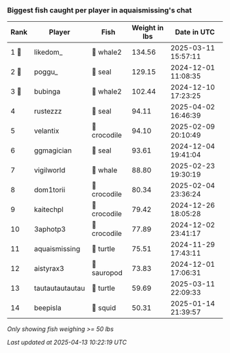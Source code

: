 ### Biggest fish caught per player in aquaismissing's chat
| Rank | Player | Fish | Weight in lbs | Date in UTC |
|------|--------|-----------|---------|-----|
| 1 🥇  | likedom_ | 🐋 whale2 | 134.56 | 2025-03-11 15:57:11 |
| 2 🥈  | poggu_ | 🦭 seal | 129.15 | 2024-12-01 11:08:35 |
| 3 🥉  | bubinga | 🐋 whale2 | 102.44 | 2024-12-10 17:23:25 |
| 4  | rustezzz | 🦭 seal | 94.11 | 2025-04-02 16:46:39 |
| 5  | velantix | 🐊 crocodile | 94.10 | 2025-02-09 20:10:49 |
| 6  | ggmagician | 🦭 seal | 93.61 | 2024-12-04 19:41:04 |
| 7  | vigilworld | 🐳 whale | 88.80 | 2025-02-23 19:30:19 |
| 8  | dom1torii | 🐊 crocodile | 80.34 | 2025-02-04 23:36:24 |
| 9  | kaitechpl | 🐊 crocodile | 79.42 | 2024-12-26 18:05:28 |
| 10  | 3aphotp3 | 🐊 crocodile | 77.89 | 2024-12-02 23:41:17 |
| 11  | aquaismissing | 🐢 turtle | 75.51 | 2024-11-29 17:43:11 |
| 12  | aistyrax3 | 🦕 sauropod | 73.83 | 2024-12-01 17:06:31 |
| 13  | tautautautautau | 🐢 turtle | 59.69 | 2025-03-11 22:09:33 |
| 14  | beepisla | 🦑 squid | 50.31 | 2025-01-14 21:39:57 |

_Only showing fish weighing >= 50 lbs_

_Last updated at 2025-04-13 10:22:19 UTC_